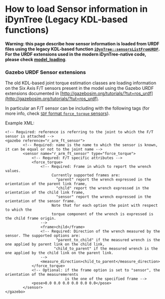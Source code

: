 # How to load Sensor information in iDynTree (Legacy KDL-based functions)

**Warning: this page describe how sensor information is loaded from URDF files using the legacy KDL-based function [`iDynTree::sensorsListFromURDF`](http://wiki.icub.org/codyco/dox/html/idyntree/html/namespaceiDynTree.html#a2886164ec0bdd0526a5bbdd1c9b1dacc). 
  For the URDF extensions used in the modern iDynTree-native code, please check [model_loading](model_loading)**. 
  
### Gazebo URDF Sensor extensions 
The old KDL-based joint torque estimation classes are loading information on the Six Axis F/T sensors present in the model using the Gazebo URDF extensions documented in [http://gazebosim.org/tutorials/?tut=ros_urdf](http://gazebosim.org/tutorials/?tut=ros_urdf). 

In particular an F/T sensor can be including with the following tags (for more info, check [`SDF` format `force_torque` sensors](http://sdformat.org/spec?ver=1.6&elem=sensor#force_torque_frame)). 

Example XML: 

~~~ 
<!-- Required: reference is referring to the joint to which the F/T sensor is attached -->
<gazebo reference="r_arm_ft_sensor">
        <!-- Required: name is the name to which the sensor is known, it can be equal or not to the joint name -->
        <sensor name="r_arm_ft_sensor" type="force_torque">
            <!-- Requred: F/T specific attributes -->
            <force_torque>
                <!-- Required: Frame in which to report the wrench values. 
                     Currently supported frames are:
                       "parent" report the wrench expressed in the orientation of the parent link frame,
                       "child" report the wrench expressed in the orientation of the child link frame,
                       "sensor" report the wrench expressed in the orientation of the sensor frame.
                     Note that for each option the point with respect to which the 
                     torque component of the wrench is expressed is the child frame origin.
                -->
                <frame>child</frame>
                <!-- Required: Direction of the wrench measured by the sensor. The supported options are:
                       "parent_to_child" if the measured wrench is the one applied by parent link on the child link,
                      "child_to_parent" if the measured wrench is the one applied by the child link on the parent link.
                -->
                <measure_direction>child_to_parent</measure_direction>
            </force_torque>
            <!-- Optional: if the frame option is set to "sensor", the orientation of the measuremerents 
                           is the one of the specified frame -->
            <pose>0.0 0.0 0.0 0.0 0.0 0.0</pose>
        </sensor>
</gazebo>
~~~
